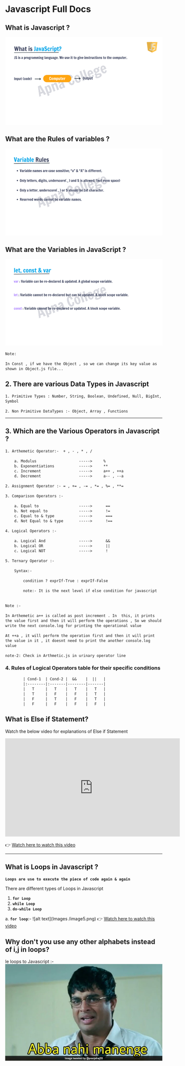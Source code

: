 # Javascript Full Docs

## What is Javascript ?

![alt text](Images/image.png)

## What are the Rules of variables ?

![alt text](Images/image-1.png)

## What are the Variables in JavaScript ?

![alt text](Images/image-2.png)
    
    Note:
    
    In Const , if we have the Object , so we can change its key value as shown in Object.js file...


## 2. There are various Data Types in Javascript 

    1. Primitive Types : Number, String, Boolean, Undefined, Null, BigInt, Symbol

    2. Non Primitive DataTypes :- Object, Array , Functions


____

## 3. Which are the Various Operators in Javascript ?

    1. Arthemetic Operator:-  + , - , * , /

        a. Modulus                   ----->     %
        b. Exponentiations           ----->     **
        c. Increment                 ----->     a++ , ++a
        d. Decrement                 ----->     a-- , --a

    2. Assignment Operator :- = , += , -= , *= , %= , **=
    
    3. Comparison Operators :- 
        
        a. Equal to                  ----->      ==
        b. Not equal to              ----->      !=
        c. Equal to & type           ----->      ===
        d. Not Equal to & type       ----->      !==

    4. Logical Operators :- 

        a. Logical And               ----->      &&
        b. Logical OR                ----->      ||
        c. Logical NOT               ----->      !

    5. Ternary Operator :- 
        
        Syntax:- 

            condition ? exprIf-True : exprIf-False

            note:- It is the next level if else condition for javascript


    Note :- 

    In Arthemetic a++ is called as post increment . In  this, it prints the value first and then it will perform the operations , So we should write the next console.log for printing the operational value 

    At ++a , it will perform the operation first and then it will print the value in it , it doesnt need to print the another console.log value

    note-2: Check in Arthmetic.js in urinary operator line 


### 4. Rules of Logical Operators table for their specific conditions


            | Cond-1  | Cond-2 |  &&    |  ||   |  
            |:--------|:-------|--------|-------|
            |   T     |   T    |   T    |   T   |
            |   T     |   F    |   F    |   T   |
            |   F     |   T    |   F    |   T   |
            |   F     |   F    |   F    |   F   |


## What is Else if Statement?

Watch the below video for explanations of Else if Statement

<iframe width="560" height="315" src="https://www.youtube.com/embed/q52JXhzDjeQ?si=F3DfHEY33uBy-WNj" title="YouTube video player" frameborder="0" allow="accelerometer; autoplay; clipboard-write; encrypted-media; gyroscope; picture-in-picture; web-share" referrerpolicy="strict-origin-when-cross-origin" allowfullscreen></iframe>



👉 [Watch here to watch this video](https://youtube.com/shorts/ng0Flj2s4oI?si=Vp7xKdsnj3HL8DkY)


___


## What is Loops in Javascript ?

**`Loops are use to execute the piece of code again & again`**

There are different types of Loops in Javascript

1. **`for Loop`**
1. **`while Loop`**
1. **`do-while Loop`**

a. **`for loop`**:-
![alt text](Images /image5.png)
👉 [Watch here to watch this video](https://youtube.com/shorts/AnaaKhe30gE?si=t1xxlZ6TDfzTpoGb)

## Why don't you use any other alphabets instead of i,j in loops?

le loops to Javascript :-
![alt text](Images/image4.png)



